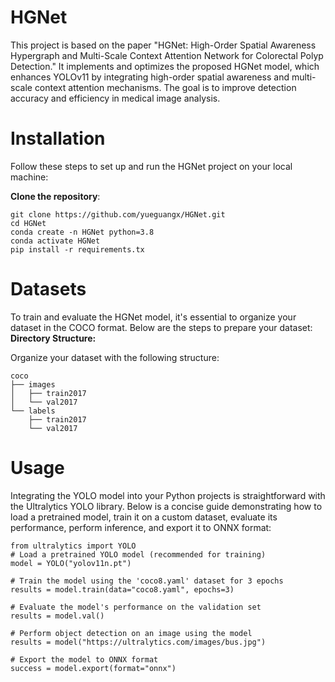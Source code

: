 # HGNet
This project is based on the paper "HGNet: High-Order Spatial Awareness Hypergraph and Multi-Scale Context Attention Network for Colorectal Polyp Detection." It implements and optimizes the proposed HGNet model, which enhances YOLOv11 by integrating high-order spatial awareness and multi-scale context attention mechanisms. The goal is to improve detection accuracy and efficiency in medical image analysis.

# Installation
Follow these steps to set up and run the HGNet project on your local machine:

**Clone the repository**:
```
git clone https://github.com/yueguangx/HGNet.git
cd HGNet
conda create -n HGNet python=3.8
conda activate HGNet
pip install -r requirements.tx
```

# Datasets

To train and evaluate the HGNet model, it's essential to organize your dataset in the COCO format. Below are the steps to prepare your dataset:
**Directory Structure:**

Organize your dataset with the following structure:

```plaintext
coco
├── images
│   ├── train2017
│   └── val2017
└── labels
    ├── train2017
    └── val2017
```

# Usage
Integrating the YOLO model into your Python projects is straightforward with the Ultralytics YOLO library. Below is a concise guide demonstrating how to load a pretrained model, train it on a custom dataset, evaluate its performance, perform inference, and export it to ONNX format:
```
from ultralytics import YOLO
# Load a pretrained YOLO model (recommended for training)
model = YOLO("yolov11n.pt")

# Train the model using the 'coco8.yaml' dataset for 3 epochs
results = model.train(data="coco8.yaml", epochs=3)

# Evaluate the model's performance on the validation set
results = model.val()

# Perform object detection on an image using the model
results = model("https://ultralytics.com/images/bus.jpg")

# Export the model to ONNX format
success = model.export(format="onnx")
```



